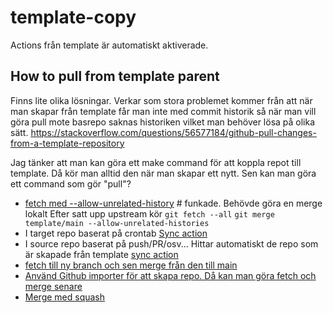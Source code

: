# template-copy

Actions från template är automatiskt aktiverade.

## How to pull from template parent

Finns lite olika lösningar. Verkar som stora problemet kommer från att när man skapar från template får man inte med commit historik så när man vill göra pull mote basrepo saknas historiken vilket man behöver lösa på olika sätt. https://stackoverflow.com/questions/56577184/github-pull-changes-from-a-template-repository

Jag tänker att man kan göra ett make command för att koppla repot till template. Då kör man alltid den när man skapar ett nytt. Sen kan man göra ett command som gör "pull"?

- [fetch med --allow-unrelated-history](https://stackoverflow.com/a/56577320) # funkade. Behövde göra en merge lokalt
    Efter satt upp upstream kör
    `git fetch --all`
    `git merge template/main --allow-unrelated-histories`
- I target repo baserat på crontab [Sync action](https://github.com/marketplace/actions/actions-template-sync)
- I source repo baserat på push/PR/osv... Hittar automatiskt de repo som är skapade från template [sync action](https://github.com/ahmadnassri/action-template-repository-sync)
- [fetch till ny branch och sen merge från den till main](https://stackoverflow.com/a/69563752)
- [Använd Github importer för att skapa repo. Då kan man göra fetch och merge senare](https://stackoverflow.com/a/66948475)
- [Merge med squash](https://stackoverflow.com/a/75573089)
